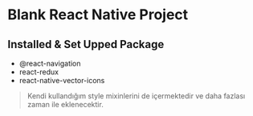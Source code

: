 # Blank React Native Project
## Installed & Set Upped Package
- @react-navigation
- react-redux
- react-native-vector-icons

> Kendi kullandığım style mixinlerini de içermektedir ve daha fazlası zaman ile eklenecektir.
